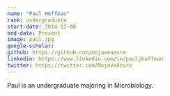 ```yaml
---
name: "Paul Hoffman"
rank: undergraduate
start-date: 2014-12-08
end-date: Present
image: paul.jpg
google-scholar:
github: https://github.com/mojaveazure
linkedin: https://www.linkedin.com/in/pauljhoffman
twitter: https://twitter.com/MojaveAzure
---
```


Paul is an undergraduate majoring in Microbiology.
